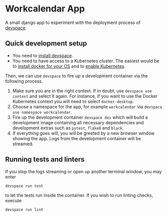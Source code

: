 # Workcalendar App

A small django app to experiment with the deployment process of
[devspace](https://devspace.sh/).

## Quick development setup

- You need to [install
  devspace](https://devspace.sh/cli/docs/getting-started/installation).
- You need to have access to a Kubernetes cluster. The easiest would be to
  [install docker for your OS](https://docs.docker.com/get-docker/) and to
  [enable
  Kubernetes](https://docs.docker.com/desktop/kubernetes/#enable-kubernetes).

Then, we can use `devspace` to fire up a development container via the following
process.
1. Make sure you are in the right context. If in doubt, use `devspace use
   context` and select it again. For instance, if you want to use the Docker
   Kubernetes context you will need to select `docker-desktop`.
2. Choose a namespace for the app, for example `workcalendar` via `devspace use
   namespace workcalendar`.
3. Fire up the development container `devspace dev` which will build a 
   development image containing all necessary dependencies and development
   extras such as `pytest`, `flake8` and `black`.
4. If everything goes will, you will be greeted by a new browser window showing
   the app. Logs from the development container will be streamed.

## Running tests and linters

If you stop the logs streaming or open up another terminal window, you may
enter
```
devspace run test
```

to let the tests run inside the container. If you wish to run linting checks,
execute
```
devspace run lint
```

